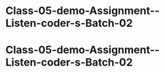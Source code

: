 # Class-05-demo-Assignment--Listen-coder-s-Batch-02
# Class-05-demo-Assignment--Listen-coder-s-Batch-02
